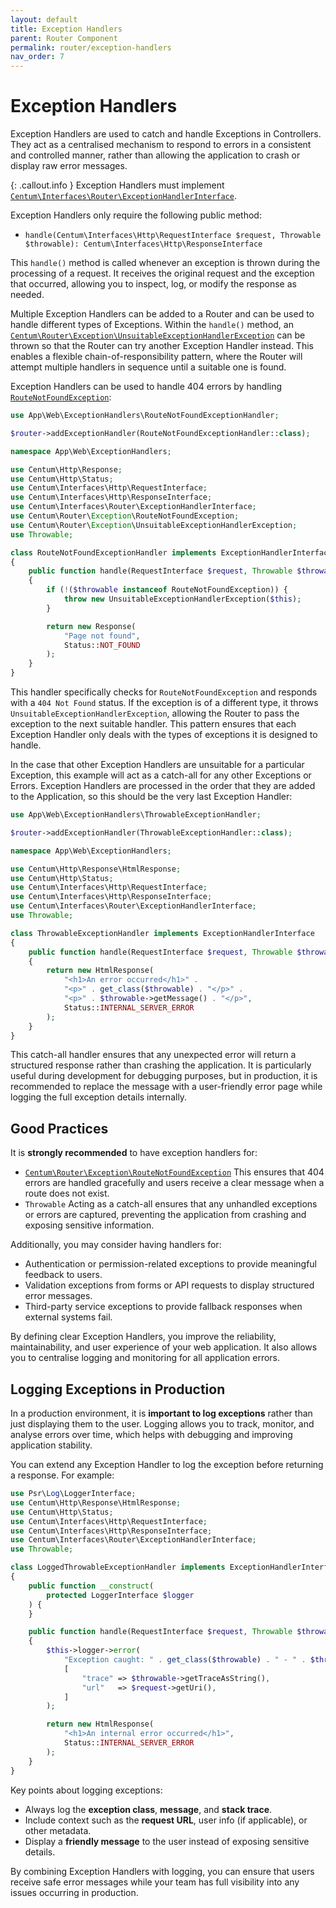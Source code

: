 ```yaml
---
layout: default
title: Exception Handlers
parent: Router Component
permalink: router/exception-handlers
nav_order: 7
---
```




# Exception Handlers

Exception Handlers are used to catch and handle Exceptions in Controllers.
They act as a centralised mechanism to respond to errors in a consistent and controlled manner, rather than allowing the application to crash or display raw error messages.

{: .callout.info }
Exception Handlers must implement [`Centum\Interfaces\Router\ExceptionHandlerInterface`](https://github.com/SidRoberts/centum/blob/main/src/Interfaces/Router/ExceptionHandlerInterface.php).

Exception Handlers only require the following public method:

- `handle(Centum\Interfaces\Http\RequestInterface $request, Throwable $throwable): Centum\Interfaces\Http\ResponseInterface`

This `handle()` method is called whenever an exception is thrown during the processing of a request.
It receives the original request and the exception that occurred, allowing you to inspect, log, or modify the response as needed.

Multiple Exception Handlers can be added to a Router and can be used to handle different types of Exceptions.
Within the `handle()` method, an [`Centum\Router\Exception\UnsuitableExceptionHandlerException`](https://github.com/SidRoberts/centum/blob/main/src/Router/Exception/UnsuitableExceptionHandlerException.php) can be thrown so that the Router can try another Exception Handler instead.
This enables a flexible chain-of-responsibility pattern, where the Router will attempt multiple handlers in sequence until a suitable one is found.

Exception Handlers can be used to handle 404 errors by handling [`RouteNotFoundException`](https://github.com/SidRoberts/centum/blob/main/src/Router/Exception/RouteNotFoundException.php):

```php
use App\Web\ExceptionHandlers\RouteNotFoundExceptionHandler;

$router->addExceptionHandler(RouteNotFoundExceptionHandler::class);
```

```php
namespace App\Web\ExceptionHandlers;

use Centum\Http\Response;
use Centum\Http\Status;
use Centum\Interfaces\Http\RequestInterface;
use Centum\Interfaces\Http\ResponseInterface;
use Centum\Interfaces\Router\ExceptionHandlerInterface;
use Centum\Router\Exception\RouteNotFoundException;
use Centum\Router\Exception\UnsuitableExceptionHandlerException;
use Throwable;

class RouteNotFoundExceptionHandler implements ExceptionHandlerInterface
{
    public function handle(RequestInterface $request, Throwable $throwable): ResponseInterface
    {
        if (!($throwable instanceof RouteNotFoundException)) {
            throw new UnsuitableExceptionHandlerException($this);
        }

        return new Response(
            "Page not found",
            Status::NOT_FOUND
        );
    }
}
```

This handler specifically checks for `RouteNotFoundException` and responds with a `404 Not Found` status.
If the exception is of a different type, it throws `UnsuitableExceptionHandlerException`, allowing the Router to pass the exception to the next suitable handler.
This pattern ensures that each Exception Handler only deals with the types of exceptions it is designed to handle.

In the case that other Exception Handlers are unsuitable for a particular Exception, this example will act as a catch-all for any other Exceptions or Errors.
Exception Handlers are processed in the order that they are added to the Application, so this should be the very last Exception Handler:

```php
use App\Web\ExceptionHandlers\ThrowableExceptionHandler;

$router->addExceptionHandler(ThrowableExceptionHandler::class);
```

```php
namespace App\Web\ExceptionHandlers;

use Centum\Http\Response\HtmlResponse;
use Centum\Http\Status;
use Centum\Interfaces\Http\RequestInterface;
use Centum\Interfaces\Http\ResponseInterface;
use Centum\Interfaces\Router\ExceptionHandlerInterface;
use Throwable;

class ThrowableExceptionHandler implements ExceptionHandlerInterface
{
    public function handle(RequestInterface $request, Throwable $throwable): ResponseInterface
    {
        return new HtmlResponse(
            "<h1>An error occurred</h1>" .
            "<p>" . get_class($throwable) . "</p>" .
            "<p>" . $throwable->getMessage() . "</p>",
            Status::INTERNAL_SERVER_ERROR
        );
    }
}
```

This catch-all handler ensures that any unexpected error will return a structured response rather than crashing the application.
It is particularly useful during development for debugging purposes, but in production, it is recommended to replace the message with a user-friendly error page while logging the full exception details internally.



## Good Practices

It is **strongly recommended** to have exception handlers for:

- [`Centum\Router\Exception\RouteNotFoundException`](https://github.com/SidRoberts/centum/blob/main/src/Router/Exception/RouteNotFoundException.php)
  This ensures that 404 errors are handled gracefully and users receive a clear message when a route does not exist.
- `Throwable`
  Acting as a catch-all ensures that any unhandled exceptions or errors are captured, preventing the application from crashing and exposing sensitive information.

Additionally, you may consider having handlers for:

- Authentication or permission-related exceptions to provide meaningful feedback to users.
- Validation exceptions from forms or API requests to display structured error messages.
- Third-party service exceptions to provide fallback responses when external systems fail.

By defining clear Exception Handlers, you improve the reliability, maintainability, and user experience of your web application.
It also allows you to centralise logging and monitoring for all application errors.



## Logging Exceptions in Production

In a production environment, it is **important to log exceptions** rather than just displaying them to the user.
Logging allows you to track, monitor, and analyse errors over time, which helps with debugging and improving application stability.

You can extend any Exception Handler to log the exception before returning a response. For example:

```php
use Psr\Log\LoggerInterface;
use Centum\Http\Response\HtmlResponse;
use Centum\Http\Status;
use Centum\Interfaces\Http\RequestInterface;
use Centum\Interfaces\Http\ResponseInterface;
use Centum\Interfaces\Router\ExceptionHandlerInterface;
use Throwable;

class LoggedThrowableExceptionHandler implements ExceptionHandlerInterface
{
    public function __construct(
        protected LoggerInterface $logger
    ) {
    }

    public function handle(RequestInterface $request, Throwable $throwable): ResponseInterface
    {
        $this->logger->error(
            "Exception caught: " . get_class($throwable) . " - " . $throwable->getMessage(),
            [
                "trace" => $throwable->getTraceAsString(),
                "url"   => $request->getUri(),
            ]
        );

        return new HtmlResponse(
            "<h1>An internal error occurred</h1>",
            Status::INTERNAL_SERVER_ERROR
        );
    }
}
```

Key points about logging exceptions:

- Always log the **exception class**, **message**, and **stack trace**.
- Include context such as the **request URL**, user info (if applicable), or other metadata.
- Display a **friendly message** to the user instead of exposing sensitive details.

By combining Exception Handlers with logging, you can ensure that users receive safe error messages while your team has full visibility into any issues occurring in production.
